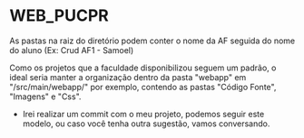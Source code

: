 # WEB_PUCPR

As pastas na raiz do diretório podem conter o nome da AF seguida do nome do aluno (Ex: Crud AF1 - Samoel)

Como os projetos que a faculdade disponibilizou seguem um padrão, o ideal seria manter a organização dentro da pasta "webapp" em "/src/main/webapp/" por exemplo, contendo as pastas "Código Fonte", "Imagens" e "Css".
* Irei realizar um commit com o meu projeto, podemos seguir este modelo, ou caso você tenha outra sugestão, vamos conversando.
